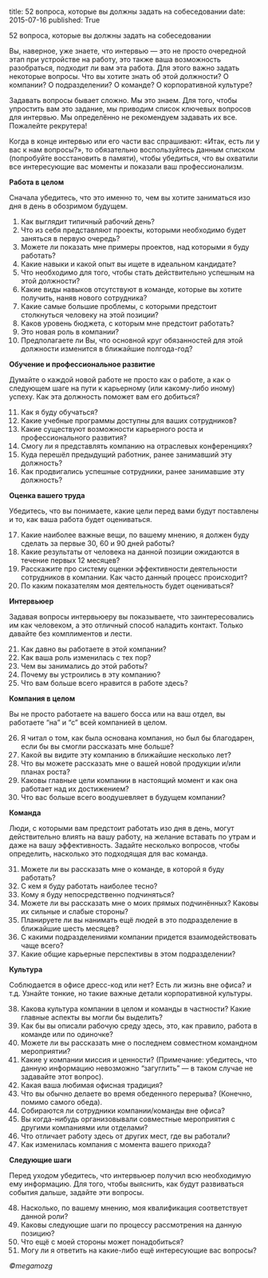 title: 52 вопроса, которые вы должны задать на собеседовании
date: 2015-07-16
published: True

52 вопроса, которые вы должны задать на собеседовании

Вы, наверное, уже знаете, что интервью — это не просто очередной этап при устройстве на работу, это также ваша возможность разобраться, подходит ли вам эта работа. Для этого важно задать некоторые вопросы. Что вы хотите знать об этой должности? О компании? О подразделении? О команде? О корпоративной культуре?

Задавать вопросы бывает сложно. Мы это знаем. Для того, чтобы упростить вам это задание, мы приводим список ключевых вопросов для интервью. Мы определённо не рекомендуем задавать их все. Пожалейте рекрутера!

Когда в конце интервью или его части вас спрашивают: «Итак, есть ли у вас к нам вопросы?», то обязательно воспользуйтесь данным списком (попробуйте восстановить в памяти), чтобы убедиться, что вы охватили все интересующие вас моменты и показали ваш профессионализм.

**Работа в целом**

Сначала убедитесь, что это именно то, чем вы хотите заниматься изо дня в день в обозримом будущем.

1. Как выглядит типичный рабочий день?
2. Что из себя представляют проекты, которыми необходимо будет заняться в первую очередь?
3. Можете ли показать мне примеры проектов, над которыми я буду работать?
4. Какие навыки и какой опыт вы ищете в идеальном кандидате?
5. Что необходимо для того, чтобы стать действительно успешным на этой должности?
6. Какие виды навыков отсутствуют в команде, которые вы хотите получить, наняв нового сотрудника?
7. Какие самые большие проблемы, с которыми предстоит столкнуться человеку на этой позиции?
8. Каков уровень бюджета, с которым мне предстоит работать?
9. Это новая роль в компании?
10. Предполагаете ли Вы, что основной круг обязанностей для этой должности изменится в ближайшие полгода-год?

**Обучение и профессиональное развитие**

Думайте о каждой новой работе не просто как о работе, а как о следующем шаге на пути к карьерному (или какому-либо иному) успеху. Как эта должность поможет вам его добиться?

11. Как я буду обучаться?
12. Какие учебные программы доступны для ваших сотрудников?
13. Какие существуют возможности карьерного роста и профессионального развития?
14. Смогу ли я представлять компанию на отраслевых конференциях?
15. Куда перешёл предыдущий работник, ранее занимавший эту должность?
16. Как продвигались успешные сотрудники, ранее занимавшие эту должность?

**Оценка вашего труда**

Убедитесь, что вы понимаете, какие цели перед вами будут поставлены и то, как ваша работа будет оцениваться.

17. Какие наиболее важные вещи, по вашему мнению, я должен буду сделать за первые 30, 60 и 90 дней работы?
18. Какие результаты от человека на данной позиции ожидаются в течение первых 12 месяцев?
19. Расскажите про систему оценки эффективности деятельности сотрудников в компании. Как часто данный процесс происходит?
20. По каким показателям моя деятельность будет оцениваться?

**Интервьюер**

Задавая вопросы интервьюеру вы показываете, что заинтересовались им как человеком, а это отличный способ наладить контакт. Только давайте без комплиментов и лести.

21. Как давно вы работаете в этой компании?
22. Как ваша роль изменилась с тех пор?
23. Чем вы занимались до этой работы?
24. Почему вы устроились в эту компанию?
25. Что вам больше всего нравится в работе здесь?

**Компания в целом**

Вы не просто работаете на вашего босса или на ваш отдел, вы работаете “на” и “с” всей компанией в целом.

26. Я читал о том, как была основана компания, но был бы благодарен, если бы вы смогли рассказать мне больше?
27. Какой вы видите эту компанию в ближайшие несколько лет?
28. Что вы можете рассказать мне о вашей новой продукции и/или планах роста?
29. Каковы главные цели компании в настоящий момент и как она работает над их достижением?
30. Что вас больше всего воодушевляет в будущем компании?

**Команда**

Люди, с которыми вам предстоит работать изо дня в день, могут действительно влиять на вашу работу, на желание вставать по утрам и даже на вашу эффективность. Задайте несколько вопросов, чтобы определить, насколько это подходящая для вас команда.

31. Можете ли вы рассказать мне о команде, в которой я буду работать?
32. С кем я буду работать наиболее тесно?
33. Кому я буду непосредственно подчиняться?
34. Можете ли вы рассказать мне о моих прямых подчинённых? Каковы их сильные и слабые стороны?
35. Планируете ли вы нанимать ещё людей в это подразделение в ближайшие шесть месяцев?
36. С какими подразделениями компании придется взаимодействовать чаще всего?
37. Какие общие карьерные перспективы в этом подразделении?

**Культура**

Соблюдается в офисе дресс-код или нет? Есть ли жизнь вне офиса? и т.д. Узнайте тонкие, но такие важные детали корпоративной культуры.

38. Какова культура компании в целом и команды в частности? Какие главные аспекты вы могли бы выделить?
39. Как бы вы описали рабочую среду здесь, это, как правило, работа в команде или по одиночке?
40. Можете ли вы рассказать мне о последнем совместном командном мероприятии?
41. Какие у компании миссия и ценности? (Примечание: убедитесь, что данную информацию невозможно “загуглить” — в таком случае не задавайте этот вопрос).
42. Какая ваша любимая офисная традиция?
43. Что вы обычно делаете во время обеденного перерыва? (Конечно, помимо самого обеда).
44. Собираются ли сотрудники компании/команды вне офиса?
45. Вы когда-нибудь организовывали совместные мероприятия с другими компаниями или отделами?
46. Что отличает работу здесь от других мест, где вы работали?
47. Как изменилась компания с момента вашего прихода?

**Следующие шаги**

Перед уходом убедитесь, что интервьюер получил всю необходимую ему информацию. Для того, чтобы выяснить, как будут развиваться события дальше, задайте эти вопросы.

48. Насколько, по вашему мнению, моя квалификация соответствует данной роли?
49. Каковы следующие шаги по процессу рассмотрения на данную позицию?
50. Что ещё с моей стороны может понадобиться?
51. Могу ли я ответить на какие-либо ещё интересующие вас вопросы?

*©megamozg*
